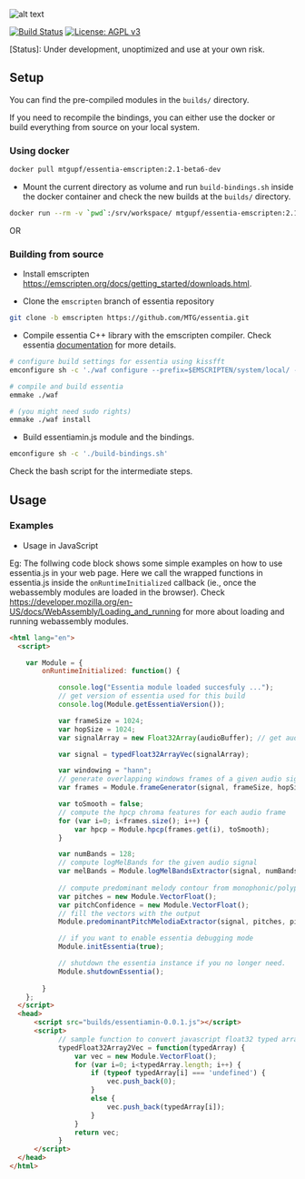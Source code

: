 
![alt text](https://user-images.githubusercontent.com/14850001/66190489-67098d80-e68c-11e9-9a7c-35b82f6635e1.png)

[![Build Status](https://travis-ci.org/MTG/essentia.js.svg?branch=master)](https://travis-ci.org/MTG/essentia.js)
[![License: AGPL v3](https://img.shields.io/badge/License-AGPL%20v3-blue.svg)](https://www.gnu.org/licenses/agpl-3.0)

[Status]: Under development, unoptimized and use at your own risk.


## Setup

You can find the pre-compiled modules in the `builds/` directory.

If you need to recompile the bindings, you can either use the docker or build everything from source on your local system.

### Using docker

```bash
docker pull mtgupf/essentia-emscripten:2.1-beta6-dev
```
- Mount the current directory as volume and run `build-bindings.sh` inside the docker container and check the new builds at the `builds/` directory.

```bash
docker run --rm -v `pwd`:/srv/workspace/ mtgupf/essentia-emscripten:2.1-beta6-dev /srv/workspace/build-bindings.sh
```

OR

### Building from source


* Install emscripten https://emscripten.org/docs/getting_started/downloads.html.

* Clone the `emscripten` branch of essentia repository
```bash
git clone -b emscripten https://github.com/MTG/essentia.git
```

* Compile essentia C++ library with the emscripten compiler. Check essentia [documentation](https://essentia.upf.edu/documentation/installing.html#compiling-essentia) for more details.


```bash
# configure build settings for essentia using kissfft
emconfigure sh -c './waf configure --prefix=$EMSCRIPTEN/system/local/ --build-static --lightweight= --fft=KISS --emscripten'

# compile and build essentia
emmake ./waf

# (you might need sudo rights)
emmake ./waf install

```

* Build essentiamin.js module and the bindings.

```bash
emconfigure sh -c './build-bindings.sh'
```
Check the bash script for the intermediate steps.

 
## Usage

### Examples

- Usage in JavaScript


Eg: The follwing code block shows some simple examples on how to use essentia.js in your web page. Here we call the wrapped functions in  essentia.js inside the `onRuntimeInitialized` callback (ie., once the webassembly modules are loaded in the browser). Check https://developer.mozilla.org/en-US/docs/WebAssembly/Loading_and_running for more about loading and running webassembly modules.

```html
<html lang="en">
  <script>

    var Module = {
        onRuntimeInitialized: function() {

            console.log("Essentia module loaded succesfuly ...");
            // get version of essentia used for this build
            console.log(Module.getEssentiaVersion());

            var frameSize = 1024;
            var hopSize = 1024;
            var signalArray = new Float32Array(audioBuffer); // get audio buffer from the audio context of web audio api

            var signal = typedFloat32ArrayVec(signalArray);

            var windowing = "hann";
            // generate overlapping windows frames of a given audio signal (usefull for framewise processing)
            var frames = Module.frameGenerator(signal, frameSize, hopSize, windowing);

            var toSmooth = false;
            // compute the hpcp chroma features for each audio frame
            for (var i=0; i<frames.size(); i++) {
                var hpcp = Module.hpcp(frames.get(i), toSmooth);
            }

            var numBands = 128;
            // compute logMelBands for the given audio signal
            var melBands = Module.logMelBandsExtractor(signal, numBands, frameSize, hopSize);
            
            // compute predominant melody contour from monophonic/polyphonic music signal using melodia alogirithm
            var pitches = new Module.VectorFloat();
            var pitchConfidence = new Module.VectorFloat();
            // fill the vectors with the output
            Module.predominantPitchMelodiaExtractor(signal, pitches, pitchConfidence);

            // if you want to enable essentia debugging mode
            Module.initEssentia(true);

            // shutdown the essentia instance if you no longer need.
            Module.shutdownEssentia();
    
        }
    };
  </script>
  <head>
      <script src="builds/essentiamin-0.0.1.js"></script>
      <script>
            // sample function to convert javascript float32 typed array to a std::vector<float>
            typedFloat32Array2Vec = function(typedArray) {
                var vec = new Module.VectorFloat();
                for (var i=0; i<typedArray.length; i++) {
                    if (typeof typedArray[i] === 'undefined') {
                        vec.push_back(0);
                    }
                    else {
                        vec.push_back(typedArray[i]);
                    }
                }
                return vec;
            }
      </script>
  </head>
</html>
```
